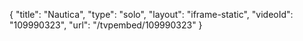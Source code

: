 {
    "title": "Nautica",
    "type": "solo",
    "layout": "iframe-static",
    "videoId": "109990323",
    "url": "\/tvpembed\/109990323"
}